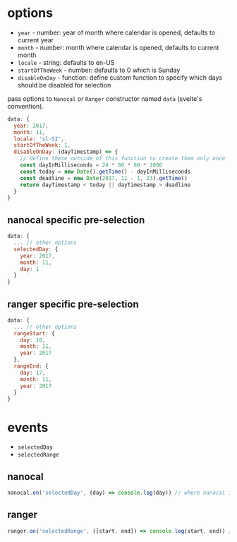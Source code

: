 # options

- `year` - number: year of month where calendar is opened, defaults to current year
- `month` - number: month where calendar is opened, defaults to current month
- `locale` - string: defaults to en-US
- `startOfTheWeek` - number: defaults to 0 which is Sunday
- `disableOnDay` - function: define custom function to specify which days should be disabled for selection

pass options to `Nanocal` or `Ranger` constructor named `data` (svelte's convention).

```js
data: {
  year: 2017,
  month: 11,
  locale: 'sl-SI',
  startOfTheWeek: 1,
  disableOnDay: (dayTimestamp) => {
    // define these outside of this function to create them only once
    const dayInMilliseconds = 24 * 60 * 60 * 1000
    const today = new Date().getTime() - dayInMilliseconds
    const deadline = new Date(2017, 11 - 1, 23).getTime()
    return dayTimestamp < today || dayTimestamp > deadline
  }
}
```

## nanocal specific pre-selection

```js
data: {
  ... // other options
  selectedDay: {
    year: 2017,
    month: 11,
    day: 1
  }
}
```

## ranger specific pre-selection

```js
data: {
  ... // other options
  rangeStart: {
    day: 10,
    month: 11,
    year: 2017
  },
  rangeEnd: {
    day: 17,
    month: 11,
    year: 2017
  }
}
```

# events

- `selectedDay`
- `selectedRange`

## nanocal

```js
nanocal.on('selectedDay', (day) => console.log(day)) // where nanocal is Nanocal's instance
```

## ranger

```js
ranger.on('selectedRange', ([start, end]) => console.log(start, end)) // where ranger is Ranger's instance
```
